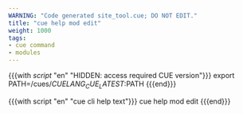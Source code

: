 ```yaml
---
WARNING: "Code generated site_tool.cue; DO NOT EDIT."
title: "cue help mod edit"
weight: 1000
tags:
- cue command
- modules
---
```

{{{with _script_ "en" "HIDDEN: access required CUE version"}}}
export PATH=/cues/$CUELANG_CUE_LATEST:$PATH
{{{end}}}

{{{with script "en" "cue cli help text"}}}
cue help mod edit
{{{end}}}
